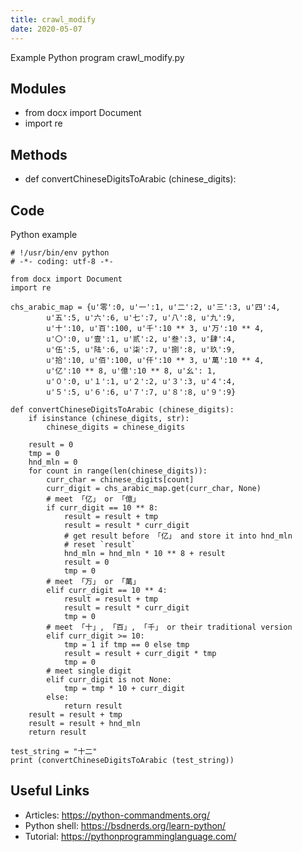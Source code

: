 ```yaml
---
title: crawl_modify
date: 2020-05-07
---
```

Example Python program crawl_modify.py

## Modules

* from docx import Document
* import re

## Methods

* def convertChineseDigitsToArabic (chinese_digits):

## Code

Python example

    # !/usr/bin/env python
    # -*- coding: utf-8 -*-
    
    from docx import Document
    import re
    
    chs_arabic_map = {u'零':0, u'一':1, u'二':2, u'三':3, u'四':4,
            u'五':5, u'六':6, u'七':7, u'八':8, u'九':9,
            u'十':10, u'百':100, u'千':10 ** 3, u'万':10 ** 4,
            u'〇':0, u'壹':1, u'贰':2, u'叁':3, u'肆':4,
            u'伍':5, u'陆':6, u'柒':7, u'捌':8, u'玖':9,
            u'拾':10, u'佰':100, u'仟':10 ** 3, u'萬':10 ** 4,
            u'亿':10 ** 8, u'億':10 ** 8, u'幺': 1,
            u'０':0, u'１':1, u'２':2, u'３':3, u'４':4,
            u'５':5, u'６':6, u'７':7, u'８':8, u'９':9}
    
    def convertChineseDigitsToArabic (chinese_digits):
        if isinstance (chinese_digits, str):
            chinese_digits = chinese_digits
    
        result = 0
        tmp = 0
        hnd_mln = 0
        for count in range(len(chinese_digits)):
            curr_char = chinese_digits[count]
            curr_digit = chs_arabic_map.get(curr_char, None)
            # meet 「亿」 or 「億」
            if curr_digit == 10 ** 8:
                result = result + tmp
                result = result * curr_digit
                # get result before 「亿」 and store it into hnd_mln
                # reset `result`
                hnd_mln = hnd_mln * 10 ** 8 + result
                result = 0
                tmp = 0
            # meet 「万」 or 「萬」
            elif curr_digit == 10 ** 4:
                result = result + tmp
                result = result * curr_digit
                tmp = 0
            # meet 「十」, 「百」, 「千」 or their traditional version
            elif curr_digit >= 10:
                tmp = 1 if tmp == 0 else tmp
                result = result + curr_digit * tmp
                tmp = 0
            # meet single digit
            elif curr_digit is not None:
                tmp = tmp * 10 + curr_digit
            else:
                return result
        result = result + tmp
        result = result + hnd_mln
        return result
    
    test_string = "十二"
    print (convertChineseDigitsToArabic (test_string))

## Useful Links

- Articles: https://python-commandments.org/
- Python shell: https://bsdnerds.org/learn-python/
- Tutorial: https://pythonprogramminglanguage.com/
